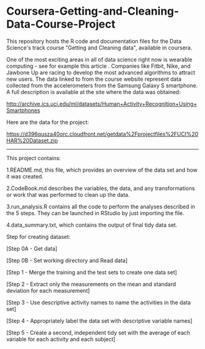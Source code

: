 # Coursera-Getting-and-Cleaning-Data-Course-Project
This repository hosts the R code and documentation files for the Data Science's track course "Getting and Cleaning data", available in coursera.

One of the most exciting areas in all of data science right now is wearable computing - see for example this article . Companies like Fitbit, Nike, and Jawbone Up are racing to develop the most advanced algorithms to attract new users. The data linked to from the course website represent data collected from the accelerometers from the Samsung Galaxy S smartphone. A full description is available at the site where the data was obtained:

http://archive.ics.uci.edu/ml/datasets/Human+Activity+Recognition+Using+Smartphones

Here are the data for the project:

https://d396qusza40orc.cloudfront.net/getdata%2Fprojectfiles%2FUCI%20HAR%20Dataset.zip

---
This project contains:

1.README.md, this file, which provides an overview of the data set and how it was created.

2.CodeBook.md describes the variables, the data, and any transformations or work that was performed to clean up the data.

3.run_analysis.R contains all the code to perform the analyses described in the 5 steps. They can be launched in RStudio by 
just importing the file.

4.data_summary.txt, which contains the output of final tidy data set.

Step for creating dataset:

[Step 0A - Get data]

[Step 0B - Set working directory and Read data]

[Step 1 - Merge the training and the test sets to create one data set]

[Step 2 - Extract only the measurements on the mean and standard deviation for each measurement]

[Step 3 - Use descriptive activity names to name the activities in the data set]

[Step 4 - Appropriately label the data set with descriptive variable names]

[Step 5 - Create a second, independent tidy set with the average of each variable for each activity and each subject]


